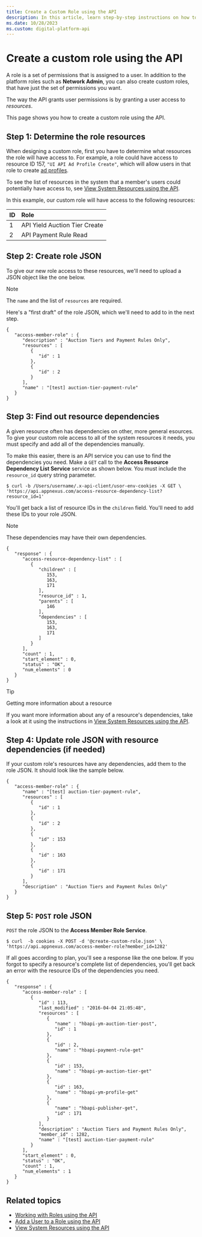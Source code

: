 ```yaml
---
title: Create a Custom Role using the API
description: In this article, learn step-by-step instructions on how to create a custom role using the API.
ms.date: 10/28/2023
ms.custom: digital-platform-api
---
```


# Create a custom role using the API

A role is a set of permissions that is assigned to a user. In addition to the platform roles such as **Network Admin**, you can also create custom roles, that have just the set of permissions you want.

The way the API grants user permissions is by granting a user access to *resources*.

This page shows you how to create a custom role using the API.

## Step 1: Determine the role resources

When designing a custom role, first you have to determine what resources the role will have access to. For example, a role could have access to resource ID 157, `"UI API Ad Profile Create"`, which will allow users in that role to create [ad profiles](ad-profile-service.md).

To see the list of resources in the system that a member's users could potentially have access to, see [View System Resources using the API](view-system-resources-using-the-api.md).

In this example, our custom role will have access to the following resources:

| ID | Role |
|:---|:---|
| 1 | API Yield Auction Tier Create |
| 2 | API Payment Rule Read |

## Step 2: Create role JSON

To give our new role access to these resources, we'll need to upload a JSON object like the one below.

> [!NOTE]
> The `name` and the list of `resources` are required.

Here's a "first draft" of the role JSON, which we'll need to add to in the next step.

```
{
   "access-member-role" : {
      "description" : "Auction Tiers and Payment Rules Only",
      "resources" : [
         {
            "id" : 1
         },
         {
            "id" : 2
         }
      ],
      "name" : "[test] auction-tier-payment-rule"
   }
}
```

## Step 3: Find out resource dependencies

A given resource often has dependencies on other, more general esources. To give your custom role access to all of the system resources it needs, you must specify and add all of the dependencies manually.

To make this easier, there is an API service you can use to find the dependencies you need. Make a `GET` call to the **Access Resource Dependency List Service** service as shown below. You must include the `resource_id` query string parameter.

```
$ curl -b /Users/username/.x-api-client/usor-env-cookies -X GET \
'https://api.appnexus.com/access-resource-dependency-list?resource_id=1'
```

You'll get back a list of resource IDs in the `children` field. You'll need to add these IDs to your role JSON.

> [!NOTE]
> These dependencies may have their own dependencies.

```
{
   "response" : {
      "access-resource-dependency-list" : [
         {
            "children" : [
               153,
               163,
               171
            ],
            "resource_id" : 1,
            "parents" : [
               146
            ],
            "dependencies" : [
               153,
               163,
               171
            ]
         }
      ],
      "count" : 1,
      "start_element" : 0,
      "status" : "OK",
      "num_elements" : 0
   }
}
```

> [!TIP]
> Getting more information about a resource
>
> If you want more information about any of a resource's dependencies, take a look at it using the instructions in [View System Resources using the API](view-system-resources-using-the-api.md).

## Step 4: Update role JSON with resource dependencies (if needed)

If your custom role's resources have any dependencies, add them to the role JSON. It should look like the sample below.

```
{
   "access-member-role" : {
      "name" : "[test] auction-tier-payment-rule",
      "resources" : [
         {
            "id" : 1
         },
         {
            "id" : 2
         },
         {
            "id" : 153
         },
         {
            "id" : 163
         },
         {
            "id" : 171
         }
      ],
      "description" : "Auction Tiers and Payment Rules Only"
   }
}
```

## Step 5: `POST` role JSON

`POST` the role JSON to the **Access Member Role Service**.

```
$ curl  -b cookies -X POST -d '@create-custom-role.json' \
'https://api.appnexus.com/access-member-role?member_id=1282'
```

If all goes according to plan, you'll see a response like the one below. If you forgot to specify a resource's complete list of dependencies, you'll get back an error with the resource IDs of the dependencies you need.

```
{
   "response" : {
      "access-member-role" : [
         {
            "id" : 113,
            "last_modified" : "2016-04-04 21:05:48",
            "resources" : [
               {
                  "name" : "hbapi-ym-auction-tier-post",
                  "id" : 1
               },
               {
                  "id" : 2,
                  "name" : "hbapi-payment-rule-get"
               },
               {
                  "id" : 153,
                  "name" : "hbapi-ym-auction-tier-get"
               },
               {
                  "id" : 163,
                  "name" : "hbapi-ym-profile-get"
               },
               {
                  "name" : "hbapi-publisher-get",
                  "id" : 171
               }
            ],
            "description" : "Auction Tiers and Payment Rules Only",
            "member_id" : 1282,
            "name" : "[test] auction-tier-payment-rule"
         }
      ],
      "start_element" : 0,
      "status" : "OK",
      "count" : 1,
      "num_elements" : 1
   }
}
```

## Related topics

- [Working with Roles using the API](working-with-roles-using-the-api.md)
- [Add a User to a Role using the API](add-a-user-to-a-role-using-the-api.md)
- [View System Resources using the API](view-system-resources-using-the-api.md)
